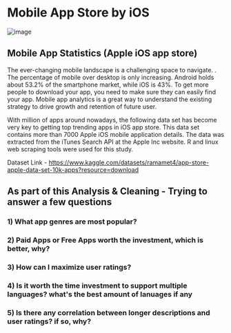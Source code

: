 # Mobile App Store by iOS

![image](https://github.com/zainsh1/Mobile_App_Store_Apple/assets/131926841/4e9b48ad-b1a0-4d29-80b9-f7a6f3f3b7ba)

## Mobile App Statistics (Apple iOS app store)
The ever-changing mobile landscape is a challenging space to navigate. . The percentage of mobile over desktop is only increasing. Android holds about 53.2% of the smartphone market, while iOS is 43%. To get more people to download your app, you need to make sure they can easily find your app. Mobile app analytics is a great way to understand the existing strategy to drive growth and retention of future user.

With million of apps around nowadays, the following data set has become very key to getting top trending apps in iOS app store. This data set contains more than 7000 Apple iOS mobile application details. The data was extracted from the iTunes Search API at the Apple Inc website. R and linux web scraping tools were used for this study.

Dataset Link - https://www.kaggle.com/datasets/ramamet4/app-store-apple-data-set-10k-apps?resource=download

## As part of this Analysis & Cleaning - Trying to answer a few questions

### 1) What app genres are most popular?

### 2) Paid Apps or Free Apps worth the investment, which is better, why?

### 3) How can I maximize user ratings?

### 4) Is it worth the time investment to support multiple languages? what's the best amount of lanuages if any

### 5) Is there any correlation between longer descriptions and user ratings? if so, why?
